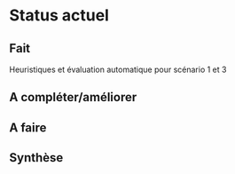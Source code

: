 Status actuel
=============

Fait
----
Heuristiques et évaluation automatique pour scénario 1 et 3


A compléter/améliorer
---------------------


A faire
-------


Synthèse
--------



